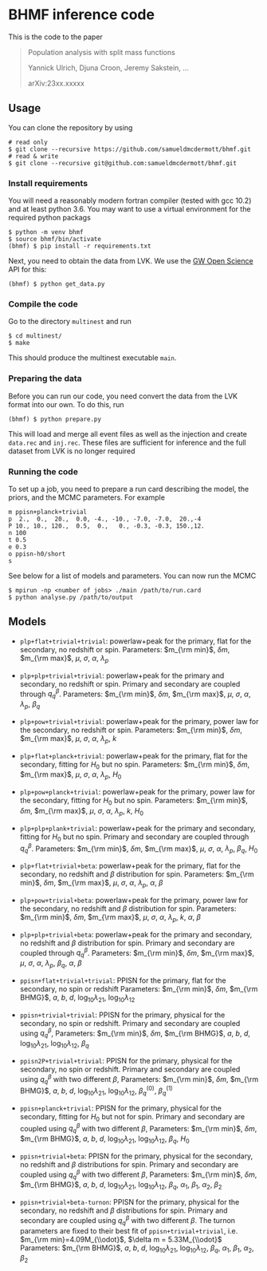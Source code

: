 # BHMF inference code

This is the code to the paper

> Population analysis with split mass functions
>
> Yannick Ulrich, Djuna Croon, Jeremy Sakstein, ...
>
> arXiv:23xx.xxxxx

## Usage

You can clone the repository by using
```shell
# read only
$ git clone --recursive https://github.com/samueldmcdermott/bhmf.git
# read & write
$ git clone --recursive git@github.com:samueldmcdermott/bhmf.git
```

### Install requirements

You will need a reasonably modern fortran compiler (tested with gcc 10.2) and at least python 3.6.
You may want to use a virtual environment for the required python packags
```shell
$ python -m venv bhmf
$ source bhmf/bin/activate
(bhmf) $ pip install -r requirements.txt
```
Next, you need to obtain the data from LVK.
We use the [GW Open Science](https://www.gw-openscience.org/) API for this:
```shell
(bhmf) $ python get_data.py
```

### Compile the code
Go to the directory `multinest` and run
```shell
$ cd multinest/
$ make
```
This should produce the multinest executable `main`.

### Preparing the data
Before you can run our code, you need convert the data from the LVK format into our own.
To do this, run
```shell
(bhmf) $ python prepare.py
```
This will load and merge all event files as well as the injection and create `data.rec` and `inj.rec`.
These files are sufficient for inference and the full dataset from LVK is no longer required

### Running the code
To set up a job, you need to prepare a run card describing the model, the priors, and the MCMC parameters.
For example
```
m ppisn+planck+trivial
p  2.,  0.,  20.,  0.0, -4., -10., -7.0, -7.0,  20.,-4
P 10., 10., 120.,  0.5,  0.,   0., -0.3, -0.3, 150.,12.
n 100
t 0.5
e 0.3
o ppisn-h0/short
s
```
See below for a list of models and parameters.
You can now run the MCMC
```shell
$ mpirun -np <number of jobs> ./main /path/to/run.card
$ python analyse.py /path/to/output
```

## Models
 * `plp+flat+trivial+trivial`:
    powerlaw+peak for the primary, flat for the secondary, no redshift or spin.
    Parameters:
          $m_{\rm min}$,
          $\delta m$,
          $m_{\rm max}$,
          $\mu$,
          $\sigma$,
          $\alpha$,
          $\lambda_p$
 * `plp+plp+trivial+trivial`:
    powerlaw+peak for the primary and secondary, no redshift or spin.
    Primary and secondary are coupled through $q^\beta_q$.
    Parameters:
          $m_{\rm min}$,
          $\delta m$,
          $m_{\rm max}$,
          $\mu$,
          $\sigma$,
          $\alpha$,
          $\lambda_p$,
          $\beta_q$
 * `plp+pow+trivial+trivial`:
    powerlaw+peak for the primary, power law for the secondary, no redshift or spin.
    Parameters:
          $m_{\rm min}$,
          $\delta m$,
          $m_{\rm max}$,
          $\mu$,
          $\sigma$,
          $\alpha$,
          $\lambda_p$,
          $k$
 * `plp+flat+planck+trivial`:
    powerlaw+peak for the primary, flat for the secondary, fitting for $H_0$ but no spin.
    Parameters:
          $m_{\rm min}$,
          $\delta m$,
          $m_{\rm max}$,
          $\mu$,
          $\sigma$,
          $\alpha$,
          $\lambda_p$,
          $H_0$
 * `plp+pow+planck+trivial`:
    powerlaw+peak for the primary, power law for the secondary, fitting for $H_0$ but no spin.
    Parameters:
          $m_{\rm min}$,
          $\delta m$,
          $m_{\rm max}$,
          $\mu$,
          $\sigma$,
          $\alpha$,
          $\lambda_p$,
          $k$,
          $H_0$
 * `plp+plp+plank+trivial`:
    powerlaw+peak for the primary and secondary, fitting for $H_0$ but no spin.
    Primary and secondary are coupled through $q^\beta_q$.
    Parameters:
          $m_{\rm min}$,
          $\delta m$,
          $m_{\rm max}$,
          $\mu$,
          $\sigma$,
          $\alpha$,
          $\lambda_p$,
          $\beta_q$,
          $H_0$
 * `plp+flat+trivial+beta`:
    powerlaw+peak for the primary, flat for the secondary, no redshift and $\beta$ distribution for spin.
    Parameters:
          $m_{\rm min}$,
          $\delta m$,
          $m_{\rm max}$,
          $\mu$,
          $\sigma$,
          $\alpha$,
          $\lambda_p$,
          $\alpha$,
          $\beta$
 * `plp+pow+trivial+beta`:
    powerlaw+peak for the primary, power law for the secondary, no redshift and $\beta$ distribution for spin.
    Parameters:
          $m_{\rm min}$,
          $\delta m$,
          $m_{\rm max}$,
          $\mu$,
          $\sigma$,
          $\alpha$,
          $\lambda_p$,
          $k$,
          $\alpha$,
          $\beta$
 * `plp+plp+trivial+beta`:
    powerlaw+peak for the primary and secondary, no redshift and $\beta$ distribution for spin.
    Primary and secondary are coupled through $q^\beta_q$.
    Parameters:
          $m_{\rm min}$,
          $\delta m$,
          $m_{\rm max}$,
          $\mu$,
          $\sigma$,
          $\alpha$,
          $\lambda_p$,
          $\beta_q$,
          $\alpha$,
          $\beta$

 * `ppisn+flat+trivial+trivial`:
    PPISN for the primary, flat for the secondary, no spin or redshift
    Parameters:
          $m_{\rm min}$,
          $\delta m$,
          $m_{\rm BHMG}$,
          $a$,
          $b$,
          $d$,
          $\log_{10}\lambda_{21}$,
          $\log_{10}\lambda_{12}$
 * `ppisn+trivial+trivial`:
    PPISN for the primary, physical for the secondary, no spin or redshift.
    Primary and secondary are coupled using $q^\beta_q$,
    Parameters:
          $m_{\rm min}$,
          $\delta m$,
          $m_{\rm BHMG}$,
          $a$,
          $b$,
          $d$,
          $\log_{10}\lambda_{21}$,
          $\log_{10}\lambda_{12}$,
          $\beta_q$
 * `ppisn2P+trivial+trivial`:
    PPISN for the primary, physical for the secondary, no spin or redshift.
    Primary and secondary are coupled using $q^\beta_q$ with two different $\beta$,
    Parameters:
          $m_{\rm min}$,
          $\delta m$,
          $m_{\rm BHMG}$,
          $a$,
          $b$,
          $d$,
          $\log_{10}\lambda_{21}$,
          $\log_{10}\lambda_{12}$,
          $\beta_q^{(0)}$,
          $\beta_q^{(1)}$
 * `ppisn+planck+trivial`:
    PPISN for the primary, physical for the secondary, fitting for $H_0$ but not for spin.
    Primary and secondary are coupled using $q^\beta_q$ with two different $\beta$,
    Parameters:
          $m_{\rm min}$,
          $\delta m$,
          $m_{\rm BHMG}$,
          $a$,
          $b$,
          $d$,
          $\log_{10}\lambda_{21}$,
          $\log_{10}\lambda_{12}$,
          $\beta_q$,
          $H_0$
 * `ppisn+trivial+beta`:
    PPISN for the primary, physical for the secondary, no redshift and $\beta$ distributions for spin.
    Primary and secondary are coupled using $q^\beta_q$ with two different $\beta$,
    Parameters:
          $m_{\rm min}$,
          $\delta m$,
          $m_{\rm BHMG}$,
          $a$,
          $b$,
          $d$,
          $\log_{10}\lambda_{21}$,
          $\log_{10}\lambda_{12}$,
          $\beta_q$,
          $\alpha_1$,
          $\beta_1$,
          $\alpha_2$,
          $\beta_2$
 * `ppisn+trivial+beta-turnon`:
    PPISN for the primary, physical for the secondary, no redshift and $\beta$ distributions for spin.
    Primary and secondary are coupled using $q^\beta_q$ with two different $\beta$.
    The turnon parameters are fixed to their best fit of `ppisn+trivial+trivial`, i.e. $m_{\rm min}=4.09M_{\\odot}$, $\delta m = 5.33M_{\\odot}$
    Parameters:
          $m_{\rm BHMG}$,
          $a$,
          $b$,
          $d$,
          $\log_{10}\lambda_{21}$,
          $\log_{10}\lambda_{12}$,
          $\beta_q$,
          $\alpha_1$,
          $\beta_1$,
          $\alpha_2$,
          $\beta_2$

